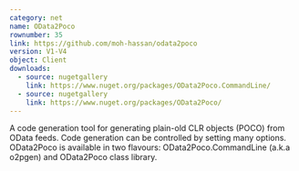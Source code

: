 ```yaml
---
category: net
name: OData2Poco
rownumber: 35
link: https://github.com/moh-hassan/odata2poco
version: V1-V4
object: Client
downloads:
  - source: nugetgallery
    link: https://www.nuget.org/packages/OData2Poco.CommandLine/
  - source: nugetgallery
    link: https://www.nuget.org/packages/OData2Poco/
---
```

A code generation tool for generating plain-old CLR objects (POCO) from OData feeds. Code generation can be controlled by setting many options.
OData2Poco is available in two flavours: OData2Poco.CommandLine (a.k.a o2pgen) and OData2Poco class library. 